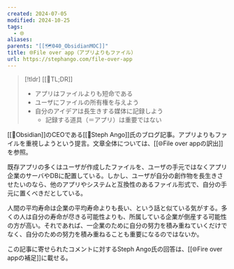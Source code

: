 ```yaml
---
created: 2024-07-05
modified: 2024-10-25
tags:
  - 🌐
aliases: 
parents: "[[🗺️040_ObsidianMOC]]"
title: 🌐File over app（アプリよりもファイル）
url: https://stephango.com/file-over-app
---
```

>[!tldr] [[📝TL;DR]]
>- アプリはファイルよりも短命である
>- ユーザにファイルの所有権を与えよう
>- 自分のアイデアは長生きする媒体に記録しよう
>	- 記録する道具（＝アプリ）は重要ではない

[[🧰Obsidian]]のCEOである[[👤Steph Ango]]氏のブログ記事。アプリよりもファイルを重視しようという提言。文章全体については、[[🌐File over appの訳出]]を参照。

既存アプリの多くはユーザが作成したファイルを、ユーザの手元ではなくアプリ企業のサーバやDBに配置している。しかし、ユーザが自分の創作物を長生きさせたいのなら、他のアプリやシステムと互換性のあるファイル形式で、自分の手元に置くべきだとしている。

人間の平均寿命は企業の平均寿命よりも長い、という話と似ている気がする。多くの人は自分の寿命が尽きる可能性よりも、所属している企業が倒産する可能性の方が高い。それであれば、一企業のために自分の努力を積み重ねていくだけでなく、自分のための努力を積み重ねることも重要になるのではないか。

この記事に寄せられたコメントに対するSteph Ango氏の回答は、[[🌐Fire over appの補足]]に載せる。